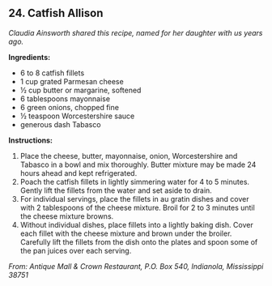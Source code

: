 ## 24. Catfish Allison

*Claudia Ainsworth shared this recipe, named for her daughter with us years ago.*

**Ingredients:**
- 6 to 8 catfish fillets
- 1 cup grated Parmesan cheese
- ½ cup butter or margarine, softened
- 6 tablespoons mayonnaise
- 6 green onions, chopped fine
- ½ teaspoon Worcestershire sauce
- generous dash Tabasco

**Instructions:**
1. Place the cheese, butter, mayonnaise, onion, Worcestershire and Tabasco in a bowl and mix thoroughly. Butter mixture may be made 24 hours ahead and kept refrigerated.
2. Poach the catfish fillets in lightly simmering water for 4 to 5 minutes. Gently lift the fillets from the water and set aside to drain.
3. For individual servings, place the fillets in au gratin dishes and cover with 2 tablespoons of the cheese mixture. Broil for 2 to 3 minutes until the cheese mixture browns.
4. Without individual dishes, place fillets into a lightly baking dish. Cover each fillet with the cheese mixture and brown under the broiler. Carefully lift the fillets from the dish onto the plates and spoon some of the pan juices over each serving.

*From: Antique Mall & Crown Restaurant, P.O. Box 540, Indianola, Mississippi 38751*